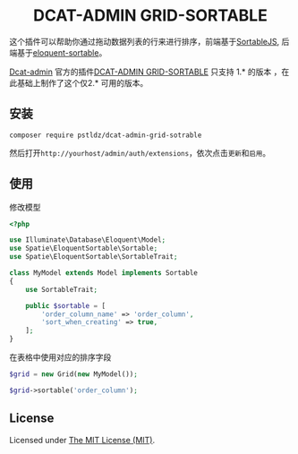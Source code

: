 
<div align="center">

# DCAT-ADMIN GRID-SORTABLE

</div>

这个插件可以帮助你通过拖动数据列表的行来进行排序，前端基于[SortableJS](https://github.com/SortableJS/Sortable), 后端基于[eloquent-sortable](https://github.com/spatie/eloquent-sortable)。

[Dcat-admin](https://github.com/jqhph/dcat-admin) 官方的插件[DCAT-ADMIN GRID-SORTABLE](https://github.com/dcat-admin/grid-sortable) 只支持 1.* 的版本
，在此基础上制作了这个仅2.* 可用的版本。

## 安装

```shell
composer require pstldz/dcat-admin-grid-sotrable
```

然后打开`http://yourhost/admin/auth/extensions`，依次点击`更新`和`启用`。

## 使用

修改模型

```php
<?php

use Illuminate\Database\Eloquent\Model;
use Spatie\EloquentSortable\Sortable;
use Spatie\EloquentSortable\SortableTrait;

class MyModel extends Model implements Sortable
{
    use SortableTrait;

    public $sortable = [
        'order_column_name' => 'order_column',
        'sort_when_creating' => true,
    ];
}
```

在表格中使用对应的排序字段

```php
$grid = new Grid(new MyModel());

$grid->sortable('order_column');
```


License
------------
Licensed under [The MIT License (MIT)](LICENSE).
